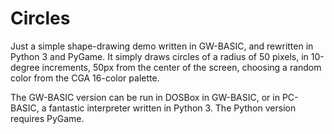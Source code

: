 # Circles

Just a simple shape-drawing demo written in GW-BASIC, and rewritten in Python 3 and PyGame.
It simply draws circles of a radius of 50 pixels, in 10-degree increments, 50px from the
center of the screen, choosing a random color from the CGA 16-color palette.

The GW-BASIC version can be run in DOSBox in GW-BASIC, or in PC-BASIC, a fantastic
interpreter written in Python 3.  The Python version requires PyGame.
